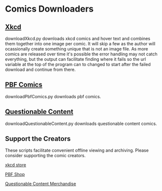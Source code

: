 # Comics Downloaders

## [Xkcd](http://www.xkcd.com)

downloadXkcd.py downloads xkcd comics and hover text and combines them together into one image per comic.  It will skip a few as the author will ocassionally create something unique that is not an image file.  As more comics are released over time it's possible the error handling may not catch everything, but the output can facilitate finding where it fails so the url variable at the top of the program can to changed to start after the failed download and continue from there.

## [PBF Comics](http://www.pbfcomics.com)

downloadPbfComics.py downloads pbf comics.

## [Questionable Content](http://www.questionablecontent.net)

downloadQuestionableContent.py downloads questionable content comics.


## Support the Creators

These scripts facilitate convenient offline viewing and archiving.  Please consider supporting the comic creators.

[xkcd store](https://store.xkcd.com/)

[PBF Shop](http://perrible.bigcartel.com/)

[Questionable Content Merchandise](https://topatoco.com/collections/jeph-jacques)


